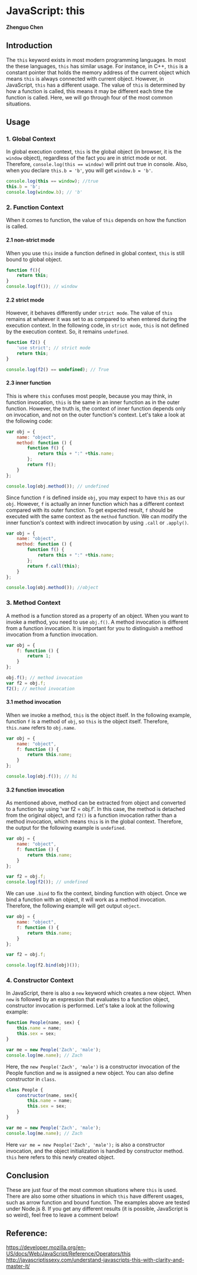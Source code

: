 # JavaScript: this

**Zhenguo Chen**

## Introduction

The `this` keyword exists in most modern programming languages. In most the these languages, `this` has similar
usage. For instance, in C++, `this` is a constant pointer that holds the memory address of the current object
which means `this` is always connected with current object. However, in JavaScript, `this` has a different usage. 
The value of `this` is determined by how a function is called, this means it may be different each time the
function is called. Here, we will go through four of the most common situations.

## Usage

### 1. Global Context

In global execution context, `this` is the global object (in browser, it is the `window` object), regardless of the fact you are in strict mode or not. Therefore, `console.log(this == window)` will print out true in console. Also, 
when you declare `this.b = 'b'`, you will get `window.b = 'b'`.

```js
console.log(this == window); //true
this.b = 'b';
console.log(window.b); // 'b'
```

### 2. Function Context

When it comes to function, the value of `this` depends on how the function is called. 

#### 2.1 non-strict mode

When you use `this` inside a function defined in global context, `this` is still bound to global object.

```js
function f(){
    return this;
}
console.log(f()); // window
```

#### 2.2 strict mode

However, it behaves differently under `strict mode`. The value of `this` remains at whatever it was set to as compared to when entered during the execution context. In the following code, in `strict mode`, `this` is not defined by the execution
context. So, it remains `undefined`.

```js
function f2() {
    'use strict'; // strict mode
    return this;
}

console.log(f2() == undefined); // True
```

#### 2.3 inner function

This is where `this` confuses most people, because you may think, in function invocation, `this` is the same in an
inner function as in the outer function. However, the truth is, the context of inner function depends only on 
invocation, and not on the outer function's context. Let's take a look at the following code:

```js
var obj = {
    name: "object",
    method: function () {
        function f() {
            return this + ":" +this.name;
        };
        return f(); 
    }
};

console.log(obj.method()); // undefined
```

Since function `f` is defined inside `obj`, you may expect to have `this` as our `obj`. However, `f` is 
actually an inner function which has a different context compared with its outer function. To get expected result,
`f` should be executed with the same context as the `method` function. We can modify the inner function's context
with indirect invocation by using `.call` or `.apply()`.

```js
var obj = {
    name: "object",
    method: function () {
        function f() {
            return this + ":" +this.name;
        };
        return f.call(this);
    }
};

console.log(obj.method()); //object
```

### 3. Method Context

A method is a function stored as a property of an object. When you want to invoke a method, you need to use `obj.f()`.
A method invocation is different from a function invocation. It is important for you to distinguish a method 
invocation from a function invocation.

```js
var obj = {
    f: function () {
        return 1; 
    }
};

obj.f(); // method invocation
var f2 = obj.f;
f2(); // method invocation
```

#### 3.1 method invocation

When we invoke a method, `this` is the object itself. In the following example, function `f` is a method of `obj`,
so `this` is the object itself. Therefore, `this.name` refers to `obj.name`.

```js
var obj = {
    name: "object",
    f: function () {
        return this.name;
    }
};

console.log(obj.f()); // hi
```

#### 3.2 function invocation

As mentioned above, method can be extracted from object and converted to a function by using 'var f2 = obj.f'. In 
this case, the method is detached from the original object, and `f2()` is a function invocation rather than a method
invocation, which means `this` is in the global context. Therefore, the output for the following example is `undefined`.

```js
var obj = {
    name: "object",
    f: function () {
        return this.name;
    }
};

var f2 = obj.f;
console.log(f2()); // undefined
```

We can use `.bind` to fix the context, binding function with object. Once we bind a function with an object, it
will work as a method invocation. Therefore, the following example will get output `object`.

```js
var obj = {
    name: "object",
    f: function () {
        return this.name;
    }
};

var f2 = obj.f;

console.log(f2.bind(obj)());
```

### 4. Constructor Context

In JavaScript, there is also a `new` keyword which creates a new object. When `new` is followed by an expression 
that evaluates to a function object, constructor invocation is performed. Let's take a look at the following example:

```js
function People(name, sex) {
    this.name = name;
    this.sex = sex;
}

var me = new People('Zach', 'male');
console.log(me.name); // Zach
```

Here, the `new People('Zach', 'male')` is a constructor invocation of the People function and `me` is assigned a new
object. You can also define constructor in `class`.

```js
class People {
    constructor(name, sex){
        this.name = name;
        this.sex = sex;
    }
}

var me = new People('Zach', 'male');
console.log(me.name); // Zach
```

Here `var me = new People('Zach', 'male');` is also a constructor invocation, and the object initialization is 
handled by constructor method. `this` here refers to this newly created object.

## Conclusion

These are just four of the most common situations where `this` is used. There are also some other situations in
which `this` have different usages, such as arrow function and bound function. The examples above are tested under
Node.js 8. If you get any different results (it is possible, JavaScript is so weird), feel free to leave a 
comment below!

## Reference:

https://developer.mozilla.org/en-US/docs/Web/JavaScript/Reference/Operators/this
http://javascriptissexy.com/understand-javascripts-this-with-clarity-and-master-it/
